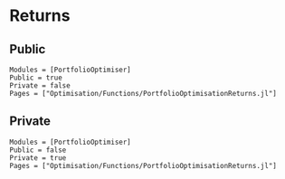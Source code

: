 # Returns

## Public

```@autodocs
Modules = [PortfolioOptimiser]
Public = true
Private = false
Pages = ["Optimisation/Functions/PortfolioOptimisationReturns.jl"]
```

## Private

```@autodocs
Modules = [PortfolioOptimiser]
Public = false
Private = true
Pages = ["Optimisation/Functions/PortfolioOptimisationReturns.jl"]
```
